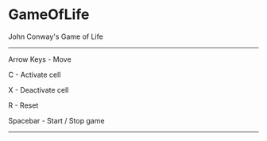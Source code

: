 GameOfLife
==========

John Conway's Game of Life

----------------------------

Arrow Keys - Move

C - Activate cell

X - Deactivate cell

R - Reset

Spacebar - Start / Stop game

----------------------------
